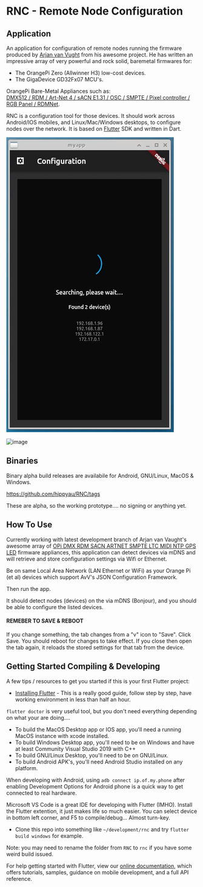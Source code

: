 # RNC - Remote Node Configuration

## Application
An application for configuration of remote nodes running the firmware produced by [Arjan van Vught](https://github.com/vanvught) from his awesome project.  He has written an impressive array of very powerful and rock solid, baremetal firmwares for:

*  The OrangePi Zero (Allwinner H3) low-cost devices.
*  The GigaDevice GD32Fx07 MCU's.

OrangePi Bare-Metal Appliances such as:  
[DMX512 / RDM / Art-Net 4 / sACN E1.31 / OSC / SMPTE / Pixel controller / RGB Panel / RDMNet](https://github.com/vanvught/rpidmx512#readme).

RNC is a configuration tool for those devices. It should work across Android/IOS mobiles, and Linux/Mac/Windows desktops, to configure nodes over the network.  It is based on [Flutter](https://flutter.dev) SDK and written in Dart.

![image](https://github.com/hippyau/RNC/blob/main/LastestDemo.gif?raw=true)

![image](https://github.com/hippyau/RNC/blob/main/gd32f107r?raw=true)

## Binaries 

Binary alpha build releases are availabile for Android, GNU/Linux, MacOS & Windows. 

https://github.com/hippyau/RNC/tags

These are alpha, so the working prototype.... no signing or anything yet.

## How To Use

Currently working with latest development branch of Arjan van Vaught's awesome array of [OPi DMX RDM SACN ARTNET SMPTE LTC MIDI NTP GPS LED](https://github.com/vanvught/rpidmx512#readme) firmware appliances, this application can detect devices via mDNS and will retrieve and store configuration settings via Wifi or Ethernet. 

Be on same Local Area Network (LAN Ethernet or WiFi) as your Orange Pi (et al) devices which support AvV's JSON Configuration Framework.   

Then run the app.  

It should detect nodes (devices) on the via mDNS (Bonjour), and you should be able to configure the listed devices.

#### REMEBER TO SAVE & REBOOT

If you change something, the tab changes from a "v" icon to "Save".  Click Save.  You should reboot for changes to take effect.
If you close then open the tab again, it reloads the stored settings for that tab from the device.
 


## Getting Started Compiling & Developing

A few tips / resources to get you started if this is your first Flutter project:

- [Installing Flutter](https://flutter.dev/docs/get-started/install) - This is a really good guide, follow step by step, have working environment in less than half an hour.

```flutter doctor``` is very useful tool, but you don't need everything depending on what your are doing....

* To build the MacOS Desktop app or IOS app, you'll need a running MacOS instance with xcode installed.
* To build Windows Desktop app, you'll need to be on Windows and have at least Community Visual Studio 2019 with C++ 
* To build GNU/Linux Desktop, you'll need to be on GNU/Linux.
* To build Android APK's, you'll need Android Studio installed on any platform.

When developing with Android, using `adb connect ip.of.my.phone` after enabling Development Options for Android phone is a quick way to get connected to real hardware.

Microsoft VS Code is a great IDE for developing with Flutter (IMHO).  Install the Flutter extention, it just makes life so much easier.  You can select device in bottom left corner, and F5 to compile/debug... Almost turn-key.


- Clone this repo into something like `~/development/rnc` and try ```flutter build windows``` for example.

Note:  you may need to rename the folder from `RNC` to `rnc` if you have some weird build issued.

For help getting started with Flutter, view our
[online documentation](https://flutter.dev/docs), which offers tutorials,
samples, guidance on mobile development, and a full API reference.


